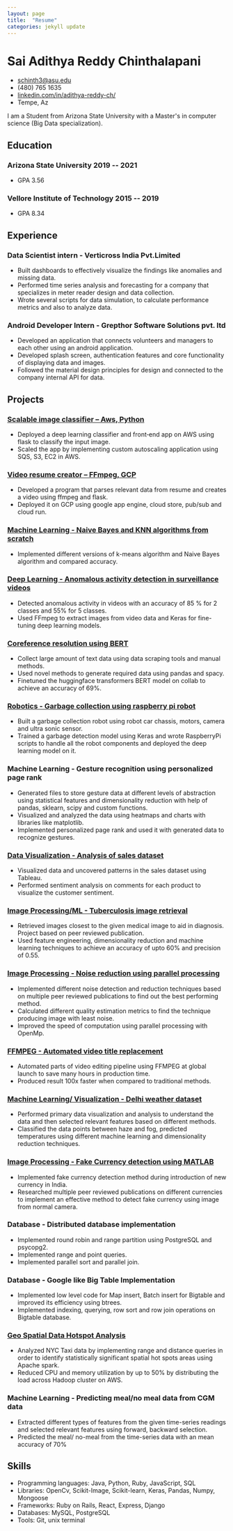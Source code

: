 ```yaml
---
layout: page
title:  "Resume"
categories: jekyll update
---
```


<!-- The (first) h1 will be used as the <title> of the HTML page -->
# Sai Adithya Reddy Chinthalapani

<!-- The unordered list immediately after the h1 will be formatted on a single
line. It is intended to be used for contact details -->
- <schinth3@asu.edu>
- (480) 765 1635
- [linkedin.com/in/adithya-reddy-ch/](http://linkedin.com/in/adithya-reddy-ch/)
- Tempe, Az

<!-- The paragraph after the h1 and ul and before the first h2 is optional. It
is intended to be used for a short summary. -->
I am a Student from Arizona State University with a Master's in computer science (Big Data specialization).

## Education

### <span> Arizona State University </span> <span>2019 -- 2021 </span>

  - GPA 3.56

### <span> Vellore Institute of Technology </span> <span>2015 -- 2019 </span>

  - GPA 8.34

## Experience

<!-- You have to wrap the "left" and "right" half of these headings in spans by
hand -->
### <span> Data Scientist intern - Verticross India Pvt.Limited</span>

  - Built dashboards to effectively visualize the findings like anomalies and missing data. 
  - Performed time series analysis and forecasting for a company that specializes in meter reader design and data collection.
  - Wrote several scripts for data simulation, to calculate performance metrics and also to analyze data.

### <span> Android Developer Intern - Grepthor Software Solutions pvt. ltd </span>
- Developed an application that connects volunteers and managers to each other using an android application.
- Developed splash screen, authentication features and core functionality of displaying data and images.
- Followed the material design principles for design and connected to the company internal API for data.

## Projects

### <a href=""><span>Scalable image classifier – Aws, Python</span></a>

- Deployed a deep learning classifier and front‐end app on AWS using flask to classify the input image.
- Scaled the app by implementing custom autoscaling application using SQS, S3, EC2 in AWS.

### <a href=""><span>Video resume creator – FFmpeg, GCP</span></a>

- Developed a program that parses relevant data from resume and creates a video using ffmpeg and flask.
- Deployed it on GCP using google app engine, cloud store, pub/sub and cloud run.


### <a href="/scratch-ml/"><span> Machine Learning - Naive Bayes and KNN algorithms from scratch </span></a>

- Implemented different versions of k-means algorithm and Naive Bayes algorithm and compared accuracy.

### <a href="/ anomalous activity detection in surviellance videos/"><span>Deep Learning - Anomalous activity detection in surveillance videos</span></a>

- Detected anomalous activity in videos with an accuracy of 85 % for 2 classes and 55% for 5 classes.
- Used FFmpeg to extract images from video data and Keras for fine-tuning deep learning models. 


### <a href="/pronoun resolution/"><span> Coreference resolution using BERT </span></a>

- Collect large amount of text data using data scraping tools and manual methods.
- Used novel methods to generate required data using pandas and spacy.
- Finetuned the huggingface transformers BERT model on collab to achieve an accuracy of 69%.

### <a href="/robot garbage collector/"><span> Robotics - Garbage collection using raspberry pi robot </span> </a>

- Built a garbage collection robot using robot car chassis, motors, camera and ultra sonic sensor.
- Trained a garbage detection model using Keras and wrote RaspberryPi scripts to handle all the robot components and deployed the deep learning model on it.

### <span> Machine Learning - Gesture recognition using personalized page rank  </span>

- Generated files to store gesture data at different levels of abstraction using statistical features and dimensionality reduction with help of pandas, sklearn, scipy and custom functions.
- Visualized and analyzed the data using heatmaps and charts with libraries like matplotlib.
- Implemented personalized page rank and used it with generated data to recognize gestures. 

### <a href="/visualization_of_sales/"> <span> Data Visualization - Analysis of sales dataset </span> </a>

- Visualized data and uncovered patterns in the sales dataset using Tableau. 
- Performed sentiment analysis on comments for each product to visualize the customer sentiment.

### <a href="/lung disease cbir/"><span> Image Processing/ML - Tuberculosis image retrieval </span></a>

- Retrieved images closest to the given medical image to aid in diagnosis. Project based on peer reviewed publication. 
- Used feature engineering, dimensionality reduction and machine learning techniques to achieve an accuracy of upto 60% and precision of 0.55. 

### <a href="/noise reduction/"> <span> Image Processing - Noise reduction using parallel processing  </span> </a>

- Implemented different noise detection and reduction techniques based on multiple peer reviewed publications to find out the best performing method. 
- Calculated different quality estimation metrics to find the technique producing image with least noise. 
- Improved the speed of computation using parallel processing with OpenMp. 

### <a href="/automatic_video_editor/"> <span> FFMPEG - Automated video title replacement </span> </a>

- Automated parts of video editing pipeline using FFMPEG at global launch to save many hours in production time.
- Produced result 100x faster when compared to traditional methods.


### <a href="/weather_prediction/"> <span> Machine Learning/ Visualization - Delhi weather dataset </span> </a>

- Performed primary data visualization and analysis to understand the data and then selected relevant features based on different methods.
- Classified the data points between haze and fog, predicted temperatures using different machine learning and dimensionality reduction techniques.

### <a href="/fake currency detection/"><span> Image Processing - Fake Currency detection using MATLAB </span></a>

- Implemented fake currency detection method during introduction of new currency in India.
- Researched multiple peer reviewed publications on different currencies to implement an effective method to detect fake currency using image from normal camera.

### <span> Database - Distributed database implementation </span>

- Implemented round robin and range partition using PostgreSQL and psycopg2.
- Implemented range and point queries.
- Implemented parallel sort and parallel join. 

### <span> Database - Google like Big Table Implementation </span>

- Implemented low level code for Map insert, Batch insert for Bigtable and improved its efficiency using btrees.
- Implemented indexing, querying, row sort and row join operations on Bigtable database.

### <a href="/geospatial_hotspot_analysis/"><span> Geo Spatial Data Hotspot Analysis </span></a>

- Analyzed NYC Taxi data by implementing range and distance queries in order to identify statistically significant spatial hot spots areas using Apache spark.
- Reduced CPU and memory utilization by up to 50% by distributing the load  across Hadoop cluster on AWS.

### <span> Machine Learning - Predicting meal/no meal data from CGM data </span>

- Extracted different types of features from the given time-series readings and selected relevant features using forward, backward selection.  
- Predicted the meal/ no-meal from the time-series data with an mean accuracy of 70%  

## Skills

- Programming languages: Java, Python, Ruby, JavaScript, SQL
- Libraries: OpenCv, Scikit-Image, Scikit-learn, Keras, Pandas, Numpy, Mongoose
- Frameworks: Ruby on Rails, React, Express, Django
- Databases: MySQL, PostgreSQL
- Tools: Git, unix terminal
